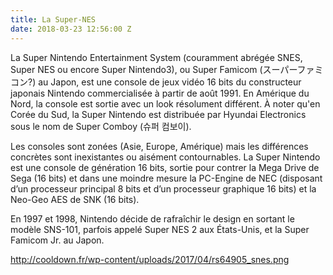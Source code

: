 ```yaml
---
title: La Super-NES
date: 2018-03-23 12:56:00 Z
---
```


La Super Nintendo Entertainment System (couramment abrégée SNES, Super NES ou encore Super Nintendo3), ou Super Famicom (スーパーファミコン?) au Japon, est une console de jeux vidéo 16 bits du constructeur japonais Nintendo commercialisée à partir de août 1991. En Amérique du Nord, la console est sortie avec un look résolument différent. À noter qu'en Corée du Sud, la Super Nintendo est distribuée par Hyundai Electronics sous le nom de Super Comboy (슈퍼 컴보이).

Les consoles sont zonées (Asie, Europe, Amérique) mais les différences concrètes sont inexistantes ou aisément contournables. La Super Nintendo est une console de génération 16 bits, sortie pour contrer la Mega Drive de Sega (16 bits) et dans une moindre mesure la PC-Engine de NEC (disposant d’un processeur principal 8 bits et d’un processeur graphique 16 bits) et la Neo-Geo AES de SNK (16 bits).

En 1997 et 1998, Nintendo décide de rafraîchir le design en sortant le modèle SNS-101, parfois appelé Super NES 2 aux États-Unis, et la Super Famicom Jr. au Japon.

http://cooldown.fr/wp-content/uploads/2017/04/rs64905_snes.png